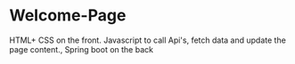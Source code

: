 # Welcome-Page
HTML+ CSS on the front. Javascript to call Api's, fetch data and update the page content., Spring boot on the back
